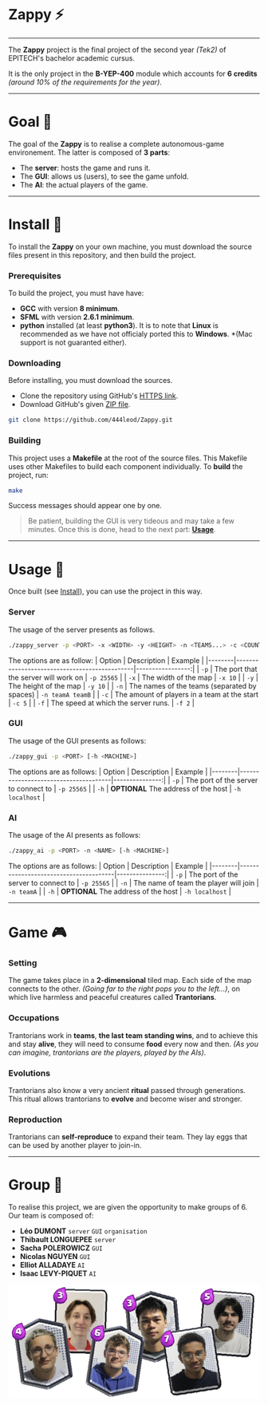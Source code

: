 # Zappy ⚡

---

The **Zappy** project is the final project of the second year *(Tek2)* of EPITECH's bachelor academic cursus.

It is the only project in the **B-YEP-400** module which accounts for **6 credits** *(around 10% of the requirements for the year)*.

---

# Goal 🎯

The goal of the **Zappy** is to realise a complete autonomous-game environement.
The latter is composed of **3 parts**:
- The **server**: hosts the game and runs it.
- The **GUI**: allows us (users), to see the game unfold.
- The **AI**: the actual players of the game.

---

# Install 🕺

To install the **Zappy** on your own machine, you must download the source files present in this repository, and then build the project.

### Prerequisites
To build the project, you must have have:
- **GCC** with version **8 minimum**.
- **SFML** with version **2.6.1 minimum**.
- **python** installed (at least **python3**).
It is to note that **Linux** is recommended as we have not officialy ported this to **Windows**. *(Mac support is not guaranted either).

### Downloading
Before installing, you must download the sources.
- Clone the repository using GitHub's [HTTPS link](https://github.com/444leod/Zappy.git).
- Download GitHub's given [ZIP file](https://github.com/444leod/Zappy/archive/refs/heads/main.zip).
```sh
git clone https://github.com/444leod/Zappy.git
```

### Building
This project uses a **Makefile** at the root of the source files.
This Makefile uses other Makefiles to build each component individually.
To **build** the project, run:
```sh
make
```
Success messages should appear one by one.
> Be patient, building the GUI is very tideous and may take a few minutes.
Once this is done, head to the next part: **[Usage](#usage-)**.

---

# Usage 🧭

Once built (see [Install](#install-)), you can use the project in this way.

### Server
The usage of the server presents as follows.
```sh
./zappy_server -p <PORT> -x <WIDTH> -y <HEIGHT> -n <TEAMS...> -c <COUNT> -f <FREQUENCY>
```
The options are as follow:
| Option | Description                                  | Example          |
|--------|----------------------------------------------|-----------------:|
| `-p`   | The port that the server will work on        | `-p 25565`       |
| `-x`   | The width of the map                         | `-x 10`          |
| `-y`   | The height of the map                        | `-y 10`          |
| `-n`   | The names of the teams (separated by spaces) | `-n teamA teamB` |
| `-c`   | The amount of players in a team at the start | `-c 5`           |
| `-f`   | The speed at which the server runs.          | `-f 2`           |

### GUI
The usage of the GUI presents as follows:
```sh
./zappy_gui -p <PORT> [-h <MACHINE>]
```
The options are as follows:
| Option | Description                          |        Example |
|--------|--------------------------------------|---------------:|
| `-p`   | The port of the server to connect to | `-p 25565`     |
| `-h`   | **OPTIONAL** The address of the host | `-h localhost` |

### AI
The usage of the AI presents as follows:
```sh
./zappy_ai -p <PORT> -n <NAME> [-h <MACHINE>]
```
The options are as follows:
| Option | Description                           |        Example |
|--------|---------------------------------------|---------------:|
| `-p`   | The port of the server to connect to  |     `-p 25565` |
| `-n`   | The name of team the player will join |     `-n teamA` |
| `-h`   | **OPTIONAL** The address of the host  | `-h localhost` |

---

# Game 🎮

### Setting
The game takes place in a **2-dimensional** tiled map. Each side of the map connects to the other. *(Going far to the right pops you to the left...)*, on which live harmless and peaceful creatures called **Trantorians**.

### Occupations
Trantorians work in **teams**, **the last team standing wins**, and to achieve this and stay **alive**, they will need to consume **food** every now and then.
*(As you can imagine, trantorians are the players, played by the AIs)*.

### Evolutions
Trantorians also know a very ancient **ritual** passed through generations.
This ritual allows trantorians to **evolve** and become wiser and stronger.

### Reproduction
Trantorians can **self-reproduce** to expand their team.
They lay eggs that can be used by another player to join-in.

---

# Group 👥

To realise this project, we are given the opportunity to make groups of 6.
Our team is composed of:
- **Léo DUMONT** `server` `GUI` `organisation`
- **Thibault LONGUEPEE** `server`
- **Sacha POLEROWICZ** `GUI`
- **Nicolas NGUYEN** `GUI`
- **Elliot ALLADAYE** `AI`
- **Isaac LEVY-PIQUET** `AI`

![Pictures of the group members](docs-assets/group.png)
